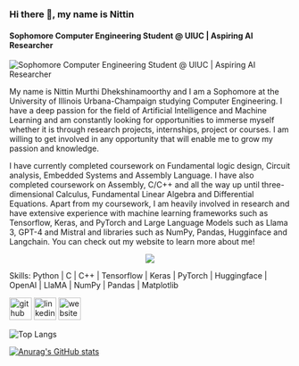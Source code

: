### Hi there 👋, my name is Nittin
#### Sophomore Computer Engineering Student @ UIUC | Aspiring AI Researcher
![Sophomore Computer Engineering Student @ UIUC | Aspiring AI Researcher](https://www.uillinois.edu/userfiles/Servers/Server_1240/image/header_banner_uiuc.png)

My name is Nittin Murthi Dhekshinamoorthy and I am a Sophomore at the University of Illinois Urbana-Champaign studying Computer Engineering. I have a deep passion for the field of Artificial Intelligence and Machine Learning and am constantly looking for opportunities to immerse myself whether it is through research projects, internships, project or courses. I am willing to get involved in any opportunity that will enable me to grow my passion and knowledge.

I have currently completed coursework on Fundamental logic design, Circuit analysis, Embedded Systems and Assembly Language. I have also completed coursework on Assembly, C/C++ and all the way up until three-dimensional Calculus, Fundamental Linear Algebra and Differential Equations. Apart from my coursework, I am heavily involved in research and have extensive experience with machine learning frameworks such as Tensorflow, Keras, and PyTorch and Large Language Models such as Llama 3, GPT-4 and Mistral and libraries such as NumPy, Pandas, Hugginface and Langchain. You can check out my website to learn more about me!

<p align="center">
  <a href="https://skillicons.dev">
    <img src="https://skillicons.dev/icons?i=git,kubernetes,docker,c,vim](https://skillicons.dev/icons?i=py,c,cpp,tensorflow,pytorch,sklearn,anaconda,aws,sqlite,visualstudio,docker,github,latex,mysql,nodejs,npm,pycharm,html,css,wasm" />
  </a>
</p>

Skills: Python | C | C++ | Tensorflow | Keras | PyTorch | Huggingface | OpenAI | LlaMA | NumPy | Pandas | Matplotlib

[<img src='https://cdn.jsdelivr.net/npm/simple-icons@3.0.1/icons/github.svg' alt='github' height='40'>](https://github.com/Nittin-murthi)  [<img src='https://cdn.jsdelivr.net/npm/simple-icons@3.0.1/icons/linkedin.svg' alt='linkedin' height='40'>](https://www.linkedin.com/in/nittin-murthi-dhekshinamoorthy-1b4361279/)  [<img src='https://cdn.jsdelivr.net/npm/simple-icons@3.0.1/icons/icloud.svg' alt='website' height='40'>](https://nittin-murthi.github.io/PortfolioWebsite/)  

 ![Top Langs](https://github-readme-stats.vercel.app/api/top-langs/?username=nittin-murthi&hide=javascript,css,scss,html,tsx,typescript&theme=tokyonight)

[![Anurag's GitHub stats](https://github-readme-stats.vercel.app/api?username=nittin-murthi)](https://github.com/anuraghazra/github-readme-stats)
<!--
**nittin-murthi/nittin-murthi** is a ✨ _special_ ✨ repository because its `README.md` (this file) appears on your GitHub profile.

Here are some ideas to get you started:

- 🔭 I’m currently working on ...
- 🌱 I’m currently learning ...
- 👯 I’m looking to collaborate on ...
- 🤔 I’m looking for help with ...
- 💬 Ask me about ...
- 📫 How to reach me: ...
- 😄 Pronouns: ...
- ⚡ Fun fact: ...
-->


